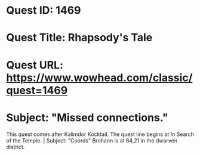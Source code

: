 # Quest ID: 1469
# Quest Title: Rhapsody's Tale
# Quest URL: https://www.wowhead.com/classic/quest=1469
# Subject: "Missed connections."
This quest comes after Kalimdor Kocktail. The quest line begins at In Search of the Temple. | Subject: "Coords"
Brohann is at 64,21 in the dwarven district.